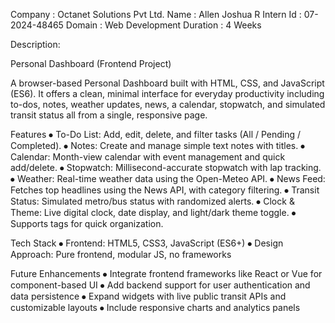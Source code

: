 Company : Octanet Solutions Pvt Ltd.
Name : Allen Joshua R
Intern Id : 07-2024-48465
Domain : Web Development
Duration : 4 Weeks

Description:

Personal Dashboard (Frontend Project)

A browser-based Personal Dashboard built with HTML, CSS, and JavaScript (ES6). It offers a clean, minimal interface for everyday productivity including to-dos, notes, weather updates, news, a calendar, stopwatch, and simulated transit status all from a single, responsive page.

Features
⦁	To-Do List: Add, edit, delete, and filter tasks (All / Pending / Completed). 
⦁	Notes: Create and manage simple text notes with titles.
⦁	Calendar: Month-view calendar with event management and quick add/delete.
⦁	Stopwatch: Millisecond-accurate stopwatch with lap tracking.
⦁	Weather: Real-time weather data using the Open-Meteo API.
⦁	News Feed: Fetches top headlines using the News API, with category filtering.
⦁	Transit Status: Simulated metro/bus status with randomized alerts.
⦁	Clock & Theme: Live digital clock, date display, and light/dark theme toggle.
⦁	Supports tags for quick organization.

Tech Stack
⦁	Frontend: HTML5, CSS3, JavaScript (ES6+)
⦁	Design Approach: Pure frontend, modular JS, no frameworks

Future Enhancements
⦁	Integrate frontend frameworks like React or Vue for component-based UI
⦁	Add backend support for user authentication and data persistence
⦁	Expand widgets with live public transit APIs and customizable layouts
⦁	Include responsive charts and analytics panels
